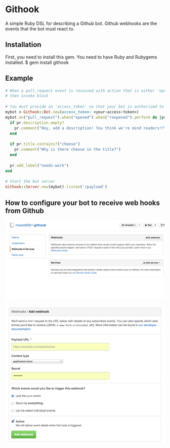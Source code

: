 # Githook

A simple Ruby DSL for describing a Github bot. Github webhooks are the events that the bot must react to.

## Installation
First, you need to install this gem. You need to have Ruby and Rubygems installed.
  $ gem install githook

## Example

```ruby
# When a pull_request event is received with action that is either 'opened' or 'reopened'
# then invoke block

# You must provide an 'access_token' so that your bot is authorized to perform Github actions to your repos
mybot = Githook::Bot.new(access_token: <your-access-token>)
mybot.on("pull_request").when("opened").when("reopened").perform do |pr|
  if pr.description.empty?
    pr.comment("Hey, add a description! You think we're mind readers!?")
  end
  
  if pr.title.contains?("cheese")
    pr.comment("Why is there cheese in the title?")
  end
  
  pr.add_label("needs-work")
end

# Start the bot server
Githook::Server.new(mybot).listen('/payload')
```

## How to configure your bot to receive web hooks from Github

![Settings -> Webhook & Services](imgs/settings-screenshot.png)

![Add Webhook](./imgs/add-webhook-screenshot.png)
